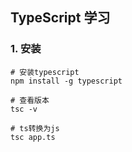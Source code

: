 ## TypeScript 学习

### 1. 安装

```shell
# 安装typescript
npm install -g typescript

# 查看版本
tsc -v

# ts转换为js
tsc app.ts
```